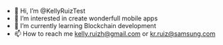 - 👋 Hi, I’m @KellyRuizTest
- 👀 I’m interested in create wonderfull mobile apps
- 🌱 I’m currently learning Blockchain development
- 📫 How to reach me kelly.ruizh@gmail.com or kr.ruiz@samsung.com 

<!---
KellyRuizTest/KellyRuizTest is a ✨ special ✨ repository because its `README.md` (this file) appears on your GitHub profile.
You can click the Preview link to take a look at your changes.
--->
